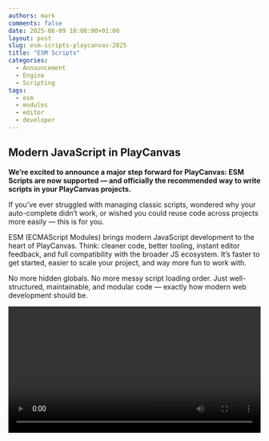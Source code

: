```yaml
---
authors: mark
comments: false
date: 2025-06-09 10:00:00+01:00
layout: post
slug: esm-scripts-playcanvas-2025
title: "ESM Scripts"
categories:
  - Announcement
  - Engine
  - Scripting
tags:
  - esm
  - modules
  - editor
  - developer
---
```


## Modern JavaScript in PlayCanvas

**We’re excited to announce a major step forward for PlayCanvas: **ESM Scripts are now supported** — and officially the recommended way to write scripts in your PlayCanvas projects.**

If you’ve ever struggled with managing classic scripts, wondered why your auto-complete didn’t work, or wished you could reuse code across projects more easily — this is for you.

ESM (ECMAScript Modules) brings modern JavaScript development to the heart of PlayCanvas. Think: cleaner code, better tooling, instant editor feedback, and full compatibility with the broader JS ecosystem. It’s faster to get started, easier to scale your project, and way more fun to work with.

No more hidden globals. No more messy script loading order. Just well-structured, maintainable, and modular code — exactly how modern web development should be.

<video src="/img/pc-esm-scripts.mp4" autoPlay type="video/mp4" width="100%" />

---

## Why use ESM Scripts?

ESM Scripts offer major improvements across the board:

💡 **Modern JavaScript** — use `import`, `export` class based module syntax  
🧠 **Smarter Editor** — better auto-complete and inline docs  
🧱 **Modular Codebase** — structure large projects cleanly with reusable modules  
⚙️ **No Global Scope Issues** — each script has its own context  
📦 **Import Maps** — define aliases and pull in libraries from CDNs  
🚀 **Optimized for Production** — static imports enable tree-shaking and bundling

## What it looks like

Instead of attaching scripts to an entity and hoping things load in the right order, you now write self-contained, class-based modules like this:

```js
import { Script } from 'playcanvas';

export class Rotator extends Script {
    static scriptName = 'rotator';

    /** @attribute @range [0, 10] */
    speed = 5;

    update(dt) {
        this.entity.rotateLocal(0, this.speed * dt, 0);
    }
}
```

The Editor picks up your `scriptName`, exposes your attributes automatically, and everything behaves as expected — no magic, no legacy syntax.

---

## Real benefits for real projects

We didn’t just add ESM support because it was shiny. We added it because it solves real problems PlayCanvas developers have told us about for years.

- You get **stronger editor feedback** while writing code.
- You can **reuse logic cleanly** across multiple scripts.
- You can **share modules between projects** or publish them as libraries.
- You’ll write fewer bugs — and spend less time wrestling with script order or context issues.

Plus, by adopting a standard that the rest of the JS world already embraces, it’s easier than ever to onboard new developers and bring in existing tools and libraries.

---

## Seamless integration without disruption

Don’t worry — classic `.js` scripts aren’t going anywhere. If you have an existing project using them, everything still works. You can even mix classic and ESM scripts in the same project.

But going forward, **ESM Scripts are the best choice** for all new projects — and we think once you try them, you won’t want to go back.

---

## Try It Today

You can start using ESM Scripts right now — just create a script with a `.mjs` extension and enjoy everything modern JavaScript has to offer.

Check out the [user manual](https://developer.playcanvas.com/user-manual/scripting/fundamentals/esm-scripts/) for examples, or drop into the [PlayCanvas Forum](https://forum.playcanvas.com/) to share your thoughts.

We can’t wait to see what you build.
